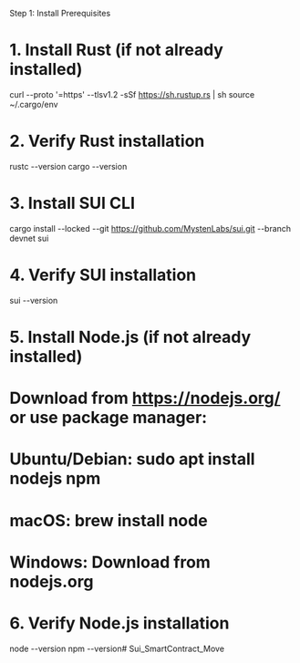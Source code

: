 Step 1: Install Prerequisites
# 1. Install Rust (if not already installed)
curl --proto '=https' --tlsv1.2 -sSf https://sh.rustup.rs | sh
source ~/.cargo/env

# 2. Verify Rust installation
rustc --version
cargo --version

# 3. Install SUI CLI
cargo install --locked --git https://github.com/MystenLabs/sui.git --branch devnet sui

# 4. Verify SUI installation
sui --version

# 5. Install Node.js (if not already installed)
# Download from https://nodejs.org/ or use package manager:
# Ubuntu/Debian: sudo apt install nodejs npm
# macOS: brew install node
# Windows: Download from nodejs.org

# 6. Verify Node.js installation
node --version
npm --version# Sui_SmartContract_Move
